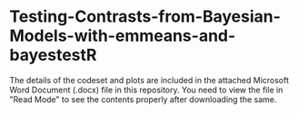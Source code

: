 # Testing-Contrasts-from-Bayesian-Models-with-emmeans-and-bayestestR

The details of the codeset and plots are included in the attached Microsoft Word Document (.docx) file in this repository. 
You need to view the file in "Read Mode" to see the contents properly after downloading the same.
